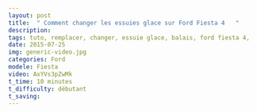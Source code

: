 ```yaml
---
layout: post
title:  " Comment changer les essuies glace sur Ford Fiesta 4   "
description: 
tags: tuto, remplacer, changer, essuie glace, balais, ford fiesta 4,
date: 2015-07-25 
img: generic-video.jpg
categories: Ford
modele: Fiesta
video: AxYVs3pZwMk
t_time: 10 minutes
t_difficulty: débutant
t_saving:  
---
```

